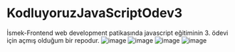 # KodluyoruzJavaScriptOdev3
İsmek-Frontend web development patikasında javascript eğitiminin 3. ödevi için açmış olduğum bir repodur.
![image](https://user-images.githubusercontent.com/68962573/140434004-ebaa009a-ac42-4041-88a6-df119b3819d4.png)
![image](https://user-images.githubusercontent.com/68962573/140434021-62f4b86f-c1ca-43fa-8efc-866a1ea447bd.png)
![image](https://user-images.githubusercontent.com/68962573/140434038-58e5f4ff-3f55-4f5a-b358-77c6c13f6fe5.png)
![image](https://user-images.githubusercontent.com/68962573/140434053-380130b7-f66b-4ea3-ad12-dc3204dc13d3.png)

